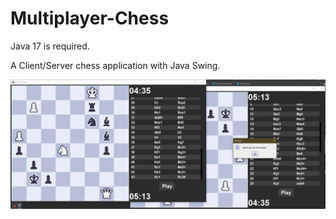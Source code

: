 # Multiplayer-Chess

Java 17 is required.

A Client/Server chess application with Java Swing.

![Example](https://github.com/professorik/Multiplayer-Chess/blob/master/Byrne_Fischer.png)
